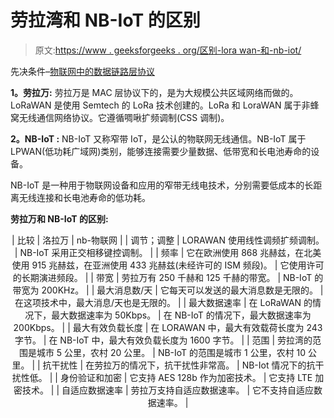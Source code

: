 # 劳拉湾和 NB-IoT 的区别

> 原文:[https://www . geeksforgeeks . org/区别-lora wan-和-nb-iot/](https://www.geeksforgeeks.org/difference-between-lorawan-and-nb-iot/)

先决条件–[物联网中的数据链路层协议](https://www.geeksforgeeks.org/data-link-layer-communication-protocols-in-iot/)

**1。劳拉万:**
劳拉万是 MAC 层协议下的，是为大规模公共区域网络而做的。LoRaWAN 是使用 Semtech 的 LoRa 技术创建的。LoRa 和 LoraWAN 属于非蜂窝无线通信网络协议。它遵循啁啾扩频调制(CSS 调制)。

**2。NB-IoT :**
NB-IoT 又称窄带 IoT，是公认的物联网无线通信。NB-IoT 属于 LPWAN(低功耗广域网)类别，能够连接需要少量数据、低带宽和长电池寿命的设备。

NB-IoT 是一种用于物联网设备和应用的窄带无线电技术，分别需要低成本的长距离无线连接和长电池寿命的低功耗。

**劳拉万和 NB-IoT 的区别:**

<center>

| 比较 | 洛拉万 | nb-物联网 |
| 调节；调整 | LORAWAN 使用线性调频扩频调制。 | NB-IoT 采用正交相移键控调制。 |
| 频率 | 它在欧洲使用 868 兆赫兹，在北美使用 915 兆赫兹，在亚洲使用 433 兆赫兹(未经许可的 ISM 频段)。 | 它使用许可的长期演进频段。 |
| 带宽 | 劳拉万有 250 千赫和 125 千赫的带宽。 | NB-IoT 的带宽为 200KHz。 |
| 最大消息数/天 | 它每天可以发送的最大消息数是无限的。 | 在这项技术中，最大消息/天也是无限的。 |
| 最大数据速率 | 在 LoRaWAN 的情况下，最大数据速率为 50Kbps。 | 在 NB-IoT 的情况下，最大数据速率为 200Kbps。 |
| 最大有效负载长度 | 在 LORAWAN 中，最大有效载荷长度为 243 字节。 | 在 NB-IoT 中，最大有效负载长度为 1600 字节。 |
| 范围 | 劳拉湾的范围是城市 5 公里，农村 20 公里。 | NB-IoT 的范围是城市 1 公里，农村 10 公里。 |
| 抗干扰性 | 在劳拉万的情况下，抗干扰性非常高。 | NB-Iot 情况下的抗干扰性低。 |
| 身份验证和加密 | 它支持 AES 128b 作为加密技术。 | 它支持 LTE 加密技术。 |
| 自适应数据速率 | 劳拉万支持自适应数据速率。 | 它不支持自适应数据速率。 |

</center>